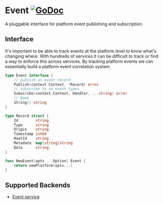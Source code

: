 # Event [![GoDoc](https://godoc.org/github.com/micro/go-platform?status.svg)](https://godoc.org/github.com/micro/go-platform/event)

A pluggable interface for platform event publishing and subscription.

## Interface

It's important to be able to track events at the platform level to know what's changing where. With 
hundreds of services it can be difficult to track or find a way to enforce this across services. 
By tracking platform events we can essentially build a platform event correlation system.

```go
type Event interface {
	// publish an event record
	Publish(context.Context, *Record) error
	// subscribe to an event types
	Subscribe(context.Context, Handler, ...string) error
	// Name
	String() string
}

type Record struct {
	Id        string
	Type      string
	Origin    string
	Timestamp int64
	RootId    string
	Metadata  map[string]string
	Data      string
}

func NewEvent(opts ...Option) Event {
	return newPlatform(opts...)
}
```

## Supported Backends
- [Event service](https://github.com/micro/event-srv)
